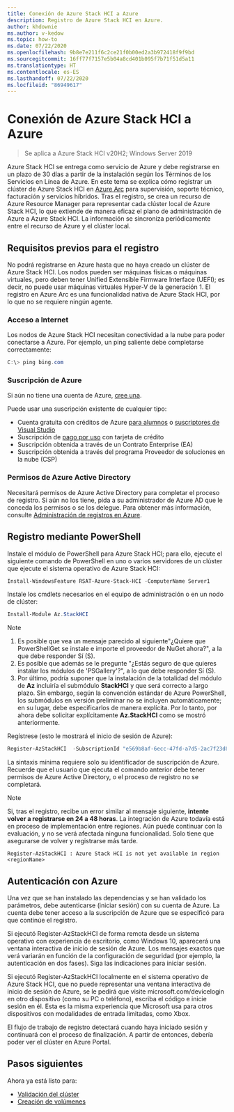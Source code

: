 ```yaml
---
title: Conexión de Azure Stack HCI a Azure
description: Registro de Azure Stack HCI en Azure.
author: khdownie
ms.author: v-kedow
ms.topic: how-to
ms.date: 07/22/2020
ms.openlocfilehash: 9b8e7e211f6c2ce21f0b00ed2a3b972418f9f9bd
ms.sourcegitcommit: 16ff77f7157e5b04a8cd401b095f7b71f51d5a11
ms.translationtype: HT
ms.contentlocale: es-ES
ms.lasthandoff: 07/22/2020
ms.locfileid: "86949617"
---
```

# <a name="connect-azure-stack-hci-to-azure"></a>Conexión de Azure Stack HCI a Azure

> Se aplica a Azure Stack HCI v20H2; Windows Server 2019

Azure Stack HCl se entrega como servicio de Azure y debe registrarse en un plazo de 30 días a partir de la instalación según los Términos de los Servicios en Línea de Azure. En este tema se explica cómo registrar un clúster de Azure Stack HCI en [Azure Arc](https://azure.microsoft.com/services/azure-arc/) para supervisión, soporte técnico, facturación y servicios híbridos. Tras el registro, se crea un recurso de Azure Resource Manager para representar cada clúster local de Azure Stack HCl, lo que extiende de manera eficaz el plano de administración de Azure a Azure Stack HCl. La información se sincroniza periódicamente entre el recurso de Azure y el clúster local. 

## <a name="prerequisites-for-registration"></a>Requisitos previos para el registro

No podrá registrarse en Azure hasta que no haya creado un clúster de Azure Stack HCI. Los nodos pueden ser máquinas físicas o máquinas virtuales, pero deben tener Unified Extensible Firmware Interface (UEFI); es decir, no puede usar máquinas virtuales Hyper-V de la generación 1. El registro en Azure Arc es una funcionalidad nativa de Azure Stack HCI, por lo que no se requiere ningún agente.

### <a name="internet-access"></a>Acceso a Internet

Los nodos de Azure Stack HCI necesitan conectividad a la nube para poder conectarse a Azure. Por ejemplo, un ping saliente debe completarse correctamente:

```PowerShell
C:\> ping bing.com
```

### <a name="azure-subscription"></a>Suscripción de Azure

Si aún no tiene una cuenta de Azure, [cree una](https://azure.microsoft.com/). 

Puede usar una suscripción existente de cualquier tipo:
- Cuenta gratuita con créditos de Azure [para alumnos](https://azure.microsoft.com/free/students/) o [suscriptores de Visual Studio](https://azure.microsoft.com/pricing/member-offers/credit-for-visual-studio-subscribers/)
- Suscripción de [pago por uso](https://azure.microsoft.com/pricing/purchase-options/pay-as-you-go/) con tarjeta de crédito
- Suscripción obtenida a través de un Contrato Enterprise (EA)
- Suscripción obtenida a través del programa Proveedor de soluciones en la nube (CSP)

### <a name="azure-active-directory-permissions"></a>Permisos de Azure Active Directory

Necesitará permisos de Azure Active Directory para completar el proceso de registro. Si aún no los tiene, pida a su administrador de Azure AD que le conceda los permisos o se los delegue. Para obtener más información, consulte [Administración de registros en Azure](../manage/manage-azure-registration.md#azure-active-directory-permissions).

## <a name="register-using-powershell"></a>Registro mediante PowerShell

Instale el módulo de PowerShell para Azure Stack HCl; para ello, ejecute el siguiente comando de PowerShell en uno o varios servidores de un clúster que ejecute el sistema operativo de Azure Stack HCI:

```PowerShell
Install-WindowsFeature RSAT-Azure-Stack-HCI -ComputerName Server1
```

Instale los cmdlets necesarios en el equipo de administración o en un nodo de clúster:

```PowerShell
Install-Module Az.StackHCI
```
   > [!NOTE]
   > 1. Es posible que vea un mensaje parecido al siguiente"¿Quiere que PowerShellGet se instale e importe el proveedor de NuGet ahora?", a la que debe responder Sí (S).
   > 2. Es posible que además se le pregunte "¿Estás seguro de que quieres instalar los módulos de 'PSGallery'?", a lo que debe responder Sí (S).
   > 3. Por último, podría suponer que la instalación de la totalidad del módulo de **Az** incluiría el submódulo **StackHCI** y que será correcto a largo plazo. Sin embargo, según la convención estándar de Azure PowerShell, los submódulos en versión preliminar no se incluyen automáticamente; en su lugar, debe especificarlos de manera explícita. Por lo tanto, por ahora debe solicitar explícitamente **Az.StackHCI** como se mostró anteriormente.

Regístrese (esto le mostrará el inicio de sesión de Azure):

```PowerShell
Register-AzStackHCI  -SubscriptionId "e569b8af-6ecc-47fd-a7d5-2ac7f23d8bfe" [-ResourceName] [-ResourceGroupName] [-ComputerName –Credential]
```

La sintaxis mínima requiere solo su identificador de suscripción de Azure. Recuerde que el usuario que ejecuta el comando anterior debe tener permisos de Azure Active Directory, o el proceso de registro no se completará.

   > [!NOTE]
   > Si, tras el registro, recibe un error similar al mensaje siguiente, **intente volver a registrarse en 24 a 48 horas**. La integración de Azure todavía está en proceso de implementación entre regiones. Aún puede continuar con la evaluación, y no se verá afectada ninguna funcionalidad. Solo tiene que asegurarse de volver y registrarse más tarde.
   >
   > `Register-AzStackHCI : Azure Stack HCI is not yet available in region <regionName>`

## <a name="authenticate-with-azure"></a>Autenticación con Azure
Una vez que se han instalado las dependencias y se han validado los parámetros, debe autenticarse (iniciar sesión) con su cuenta de Azure. La cuenta debe tener acceso a la suscripción de Azure que se especificó para que continúe el registro.

Si ejecutó Register-AzStackHCI de forma remota desde un sistema operativo con experiencia de escritorio, como Windows 10, aparecerá una ventana interactiva de inicio de sesión de Azure. Los mensajes exactos que verá variarán en función de la configuración de seguridad (por ejemplo, la autenticación en dos fases). Siga las indicaciones para iniciar sesión.

Si ejecutó Register-AzStackHCI localmente en el sistema operativo de Azure Stack HCI, que no puede representar una ventana interactiva de inicio de sesión de Azure, se le pedirá que visite microsoft.com/devicelogin en otro dispositivo (como su PC o teléfono), escriba el código e inicie sesión en él. Esta es la misma experiencia que Microsoft usa para otros dispositivos con modalidades de entrada limitadas, como Xbox.

El flujo de trabajo de registro detectará cuando haya iniciado sesión y continuará con el proceso de finalización. A partir de entonces, debería poder ver el clúster en Azure Portal.

## <a name="next-steps"></a>Pasos siguientes

Ahora ya está listo para:

- [Validación del clúster](validate.md)
- [Creación de volúmenes](../manage/create-volumes.md)
